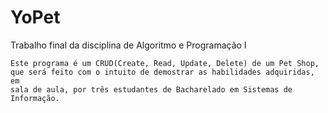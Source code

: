 # YoPet
Trabalho final da disciplina de Algoritmo e Programação I

    Este programa é um CRUD(Create, Read, Update, Delete) de um Pet Shop,
    que será feito com o intuito de demostrar as habilidades adquiridas, em
    sala de aula, por três estudantes de Bacharelado em Sistemas de Informação.
